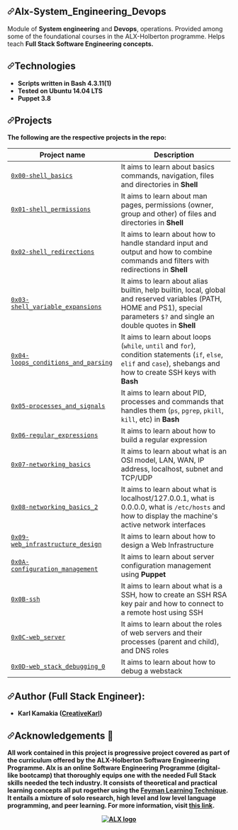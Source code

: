 <div data-target="readme-toc.content" class="Box-body px-5 pb-5">
            <article class="markdown-body entry-content container-lg" itemprop="text"><h1 dir="auto"><a id="user-content-alx-low-level-programming---data-structures-algorithms-linuxunix-system-programming" class="anchor" aria-hidden="true" href="#alx-low-level-programming---data-structures-algorithms-linuxunix-system-programming"><svg class="octicon octicon-link" viewBox="0 0 16 16" version="1.1" width="16" height="16" aria-hidden="true"><path fill-rule="evenodd" d="M7.775 3.275a.75.75 0 001.06 1.06l1.25-1.25a2 2 0 112.83 2.83l-2.5 2.5a2 2 0 01-2.83 0 .75.75 0 00-1.06 1.06 3.5 3.5 0 004.95 0l2.5-2.5a3.5 3.5 0 00-4.95-4.95l-1.25 1.25zm-4.69 9.64a2 2 0 010-2.83l2.5-2.5a2 2 0 012.83 0 .75.75 0 001.06-1.06 3.5 3.5 0 00-4.95 0l-2.5 2.5a3.5 3.5 0 004.95 4.95l1.25-1.25a.75.75 0 00-1.06-1.06l-1.25 1.25a2 2 0 01-2.83 0z"></path></svg></a>Alx-System_Engineering_Devops</h1>
<p data-sourcepos="3:1-3:172" dir="auto">Module of <strong>System engineering</strong> and <strong>Devops</strong>, operations. Provided among some of the foundational courses in the ALX-Holberton programme. Helps teach <strong>Full Stack Software Engineering concepts.</p>
<h2 data-sourcepos="5:1-5:15" dir="auto"><a id="user-content-technologies" class="anchor" aria-hidden="true" href="#technologies"><svg class="octicon octicon-link" viewBox="0 0 16 16" version="1.1" width="16" height="16" aria-hidden="true"><path fill-rule="evenodd" d="M7.775 3.275a.75.75 0 001.06 1.06l1.25-1.25a2 2 0 112.83 2.83l-2.5 2.5a2 2 0 01-2.83 0 .75.75 0 00-1.06 1.06 3.5 3.5 0 004.95 0l2.5-2.5a3.5 3.5 0 00-4.95-4.95l-1.25 1.25zm-4.69 9.64a2 2 0 010-2.83l2.5-2.5a2 2 0 012.83 0 .75.75 0 001.06-1.06 3.5 3.5 0 00-4.95 0l-2.5 2.5a3.5 3.5 0 004.95 4.95l1.25-1.25a.75.75 0 00-1.06-1.06l-1.25 1.25a2 2 0 01-2.83 0z"></path></svg></a>Technologies</h2>
<ul data-sourcepos="6:1-9:0" dir="auto">
<li data-sourcepos="6:1-6:35">Scripts written in Bash 4.3.11(1)</li>
<li data-sourcepos="7:1-7:28">Tested on Ubuntu 14.04 LTS</li>
<li data-sourcepos="8:1-9:0">Puppet 3.8</li>
</ul>
<h2 data-sourcepos="10:1-10:11" dir="auto"><a id="user-content-projects" class="anchor" aria-hidden="true" href="#projects"><svg class="octicon octicon-link" viewBox="0 0 16 16" version="1.1" width="16" height="16" aria-hidden="true"><path fill-rule="evenodd" d="M7.775 3.275a.75.75 0 001.06 1.06l1.25-1.25a2 2 0 112.83 2.83l-2.5 2.5a2 2 0 01-2.83 0 .75.75 0 00-1.06 1.06 3.5 3.5 0 004.95 0l2.5-2.5a3.5 3.5 0 00-4.95-4.95l-1.25 1.25zm-4.69 9.64a2 2 0 010-2.83l2.5-2.5a2 2 0 012.83 0 .75.75 0 001.06-1.06 3.5 3.5 0 00-4.95 0l-2.5 2.5a3.5 3.5 0 004.95 4.95l1.25-1.25a.75.75 0 00-1.06-1.06l-1.25 1.25a2 2 0 01-2.83 0z"></path></svg></a>Projects</h2>
<p data-sourcepos="11:1-11:66" dir="auto">The following are the respective projects in the repo:</p>
<table data-sourcepos="13:1-28:192">
<thead>
<tr data-sourcepos="13:1-13:30">
<th data-sourcepos="13:2-13:15">Project name</th>
<th data-sourcepos="13:17-13:29">Description</th>
</tr>
</thead>
<tbody>
<tr data-sourcepos="15:1-15:214">
<td data-sourcepos="15:2-15:124"><a href="https://github.com/karllucas/alx-system_engineering-devops/tree/master/0x00-shell_basics"><code>0x00-shell_basics</code></a></td>
<td data-sourcepos="15:126-15:213">It aims to learn about basics commands, navigation, files and directories in <strong>Shell</strong></td>
</tr>
<tr data-sourcepos="16:1-16:246">
<td data-sourcepos="16:2-16:134"><a href="https://github.com/karllucas/alx-system_engineering-devops/tree/master/0x01-shell_permissions"><code>0x01-shell_permissions</code></a></td>
<td data-sourcepos="16:136-16:245">It aims to learn about man pages, permissions (owner, group and other) of files and directories in <strong>Shell</strong></td>
</tr>
<tr data-sourcepos="17:1-17:273">
<td data-sourcepos="17:2-17:136"><a href="https://github.com/karllucas/alx-system_engineering-devops/tree/master/0x02-shell_redirections"><code>0x02-shell_redirections</code></a></td>
<td data-sourcepos="17:138-17:272">It aims to learn about how to handle standard input and output and how to combine commands and filters with redirections in <strong>Shell</strong></td>
</tr>
<tr data-sourcepos="18:1-18:330">
<td data-sourcepos="18:2-18:151"><a href="https://github.com/karllucas/alx-system_engineering-devops/tree/master/0x03-shell_variables_expansions"><code>0x03-shell_variable_expansions</code></a></td>
<td data-sourcepos="18:153-18:329">It aims to learn about alias builtin, help builtin, local, global and reserved variables (PATH, HOME and PS1), special parameters <code>$?</code> and single an double quotes in <strong>Shell</strong></td>
</tr>
<tr data-sourcepos="19:1-19:324">
<td data-sourcepos="19:2-19:156"><a href="https://github.com/karllucas/alx-system_engineering-devops/tree/master/0x04-loops_conditions_and_parsing"><code>0x04-loops_conditions_and_parsing</code></a></td>
<td data-sourcepos="19:158-19:323">It aims to learn about loops (<code>while</code>, <code>until</code> and <code>for</code>), condition statements (<code>if</code>, <code>else</code>, <code>elif</code> and <code>case</code>), shebangs and how to create SSH keys with <strong>Bash</strong></td>
</tr>
<tr data-sourcepos="20:1-20:264">
<td data-sourcepos="20:2-20:142"><a href="https://github.com/karllucas/alx-system_engineering-devops/tree/master/0x05-processes_and_signals"><code>0x05-processes_and_signals</code></a></td>
<td data-sourcepos="20:144-20:263">It aims to learn about PID, processes and commands that handles them (<code>ps</code>, <code>pgrep</code>, <code>pkill</code>, <code>kill</code>, etc) in <strong>Bash</strong></td>
</tr>
<tr data-sourcepos="21:1-21:208">
<td data-sourcepos="21:2-21:148"><a href="https://github.com/karllucas/alx-system_engineering-devops/edit/master/0x06-regular_expressions/README.md"><code>0x06-regular_expressions</code></a></td>
<td data-sourcepos="21:150-21:207">It aims to learn about how to build a regular expression</td>
</tr>
<tr data-sourcepos="22:1-22:244">
<td data-sourcepos="22:2-22:144"><a href="https://github.com/karllucas/alx-system_engineering-devops/edit/master/0x07-networking_basics/README.md"><code>0x07-networking_basics</code></a></td>
<td data-sourcepos="22:146-22:243">It aims to learn about what is an OSI model, LAN, WAN, IP address, localhost, subnet and TCP/UDP</td>
</tr>
<tr data-sourcepos="23:1-23:300">
<td data-sourcepos="23:2-23:148"><a href="https://github.com/karllucas/alx-system_engineering-devops/edit/master/0x08-networking_basics_2/README.md"><code>0x08-networking_basics_2</code></a></td>
<td data-sourcepos="23:150-23:299">It aims to learn about what is localhost/127.0.0.1, what is 0.0.0.0, what is <code>/etc/hosts</code> and how to display the machine's active network interfaces</td>
</tr>
<tr data-sourcepos="24:1-24:221">
<td data-sourcepos="24:2-24:160"><a href="https://github.com/karllucas/alx-system_engineering-devops/edit/master/0x09-web_infrastructure_design/README.md"><code>0x09-web_infrastructure_design</code></a></td>
<td data-sourcepos="24:162-24:220">It aims to learn about how to design a Web Infrastructure</td>
</tr>
<tr data-sourcepos="25:1-25:233">
<td data-sourcepos="25:2-25:158"><a href="https://github.com/karllucas/alx-system_engineering-devops/edit/master/0x0A-configuration_management/README.md"><code>0x0A-configuration_management</code></a></td>
<td data-sourcepos="25:160-25:232">It aims to learn about server configuration management using <strong>Puppet</strong></td>
</tr>
<tr data-sourcepos="26:1-26:237">
<td data-sourcepos="26:2-26:116"><a href="https://github.com/karllucas/alx-system_engineering-devops/edit/master/0x0B-ssh/README.md"><code>0x0B-ssh</code></a></td>
<td data-sourcepos="26:118-26:236">It aims to learn about what is a SSH, how to create an SSH RSA key pair and how to connect to a remote host using SSH</td>
</tr>
<tr data-sourcepos="27:1-27:235">
<td data-sourcepos="27:2-27:130"><a href="https://github.com/karllucas/alx-system_engineering-devops/edit/master/0x0C-web_server/README.md"><code>0x0C-web_server</code></a></td>
<td data-sourcepos="27:132-27:234">It aims to learn about the roles of web servers and their processes (parent and child), and DNS roles</td>
</tr>
<tr data-sourcepos="28:1-28:192">
<td data-sourcepos="28:2-28:142"><a href="https://github.com/karllucas/alx-system_engineering-devops/tree/master/0x0D-web_stack_debugging_0"><code>0x0D-web_stack_debugging_0</code></a></td>
<td data-sourcepos="28:144-28:191">It aims to learn about how to debug a webstack</td>
</tr>
</tbody>
</table>
<h2 dir="auto"><a id="user-content-author-african-codernorman" class="anchor" aria-hidden="true" href="#author-african-codernorman"><svg class="octicon octicon-link" viewBox="0 0 16 16" version="1.1" width="16" height="16" aria-hidden="true"><path fill-rule="evenodd" d="M7.775 3.275a.75.75 0 001.06 1.06l1.25-1.25a2 2 0 112.83 2.83l-2.5 2.5a2 2 0 01-2.83 0 .75.75 0 00-1.06 1.06 3.5 3.5 0 004.95 0l2.5-2.5a3.5 3.5 0 00-4.95-4.95l-1.25 1.25zm-4.69 9.64a2 2 0 010-2.83l2.5-2.5a2 2 0 012.83 0 .75.75 0 001.06-1.06 3.5 3.5 0 00-4.95 0l-2.5 2.5a3.5 3.5 0 004.95 4.95l1.25-1.25a.75.75 0 00-1.06-1.06l-1.25 1.25a2 2 0 01-2.83 0z"></path></svg></a>Author (Full Stack Engineer):</h2>
<ul dir="auto">
<li><strong>Karl Kamakia (<a target="_blank" href="https://creativekarl.tech" rel="nofollow">CreativeKarl</a>)</strong>
</ul>
<h2 dir="auto"><a id="user-content-acknowledgements-pray" class="anchor" aria-hidden="true" href="#acknowledgements-pray"><svg class="octicon octicon-link" viewBox="0 0 16 16" version="1.1" width="16" height="16" aria-hidden="true"><path fill-rule="evenodd" d="M7.775 3.275a.75.75 0 001.06 1.06l1.25-1.25a2 2 0 112.83 2.83l-2.5 2.5a2 2 0 01-2.83 0 .75.75 0 00-1.06 1.06 3.5 3.5 0 004.95 0l2.5-2.5a3.5 3.5 0 00-4.95-4.95l-1.25 1.25zm-4.69 9.64a2 2 0 010-2.83l2.5-2.5a2 2 0 012.83 0 .75.75 0 001.06-1.06 3.5 3.5 0 00-4.95 0l-2.5 2.5a3.5 3.5 0 004.95 4.95l1.25-1.25a.75.75 0 00-1.06-1.06l-1.25 1.25a2 2 0 01-2.83 0z"></path></svg></a>Acknowledgements <g-emoji class="g-emoji" alias="pray" fallback-src="https://github.githubassets.com/images/icons/emoji/unicode/1f64f.png">🙏</g-emoji></h2>
<p dir="auto">All work contained in this project is progressive project covered  as part of the curriculum offered by the ALX-Holberton Software Engineering Programme. Alx is an online Software Engineering Programme (digital-like bootcamp) that thoroughly equips one with the needed Full Stack skills needed the tech industry. It consists of theoretical and practical learning concepts all put rogether using the <a target="_blank" href="https://fs.blog/feynman-learning-technique/" rel="nofollow">Feyman Learning Technique</a>. It entails a mixture of solo research, high level and low level language programming, and peer learning. For more information, visit
<a target="_blank" href="https://www.alxafrica.com/" rel="nofollow">this link</a>.</p>
<p align="center" dir="auto">
  <a target="_blank" rel="noopener noreferrer" href="https://camo.githubusercontent.com/349d47b359c21448b0415bfdb1ec6ae1db87b60a55243b187d514d0071f930ad/68747470733a2f2f6c68332e676f6f676c6575736572636f6e74656e742e636f6d2f7648314854486871374249457568494475456332577263324c675a6967734a455744523536414c754446525a76392d6a714367484e4875424849422d664c727262777037744a3862377165494a6f3056744855683d7330"><img src="https://camo.githubusercontent.com/349d47b359c21448b0415bfdb1ec6ae1db87b60a55243b187d514d0071f930ad/68747470733a2f2f6c68332e676f6f676c6575736572636f6e74656e742e636f6d2f7648314854486871374249457568494475456332577263324c675a6967734a455744523536414c754446525a76392d6a714367484e4875424849422d664c727262777037744a3862377165494a6f3056744855683d7330" alt="ALX logo" data-canonical-src="https://lh3.googleusercontent.com/vH1HTHhq7BIEuhIDuEc2Wrc2LgZigsJEWDR56ALuDFRZv9-jqCgHNHuBHIB-fLrrbwp7tJ8b7qeIJo0VtHUh=s0" style="max-width: 100%;"></a>
</p>
</article>
</div>
